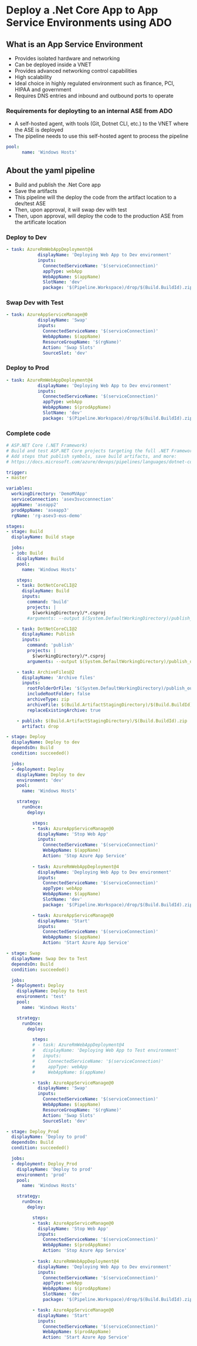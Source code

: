 # Deploy a .Net Core App to App Service Environments using ADO


## What is an App Service Environment

- Provides isolated hardware and networking
- Can be deployed inside a VNET
- Provides advanced networking control capabilities
- High scalability
- Ideal choice in highly regulated environment such as finance, PCI, HIPAA and government
- Requires DNS entries and inbound and outbound ports to operate

### Requirements for deployting to an internal ASE from ADO

- A self-hosted agent, with tools (Git, Dotnet CLI, etc.) to the VNET where the ASE is deployed
- The pipeline needs to use this self-hosted agent to process the pipeline

```yaml
pool:
      name: 'Windows Hosts'
```

## About the yaml pipeline

- Build and publish the .Net Core app
- Save the artifacts
- This pipeline will the deploy the code from the artifact location to a dev/test ASE
- Then, upon approval, it will swap dev with test
- Then, upon approval, will deploy the code to the production ASE from the artificate location

### Deploy to Dev

```yaml
- task: AzureRmWebAppDeployment@4
            displayName: 'Deploying Web App to Dev environment'
            inputs:
              ConnectedServiceName: '$(serviceConnection)'
              appType: webApp
              WebAppName: $(appName)
              SlotName: 'dev'
              package: '$(Pipeline.Workspace)/drop/$(Build.BuildId).zip'
```

### Swap Dev with Test

```yaml
- task: AzureAppServiceManage@0
            displayName: 'Swap'
            inputs:
              ConnectedServiceName: '$(serviceConnection)'
              WebAppName: $(appName)
              ResourceGroupName: '$(rgName)'
              Action: 'Swap Slots'
              SourceSlot: 'dev'
```

### Deploy to Prod

```yaml
- task: AzureRmWebAppDeployment@4
            displayName: 'Deploying Web App to Dev environment'
            inputs:
              ConnectedServiceName: '$(serviceConnection)'
              appType: webApp
              WebAppName: $(prodAppName)
              SlotName: 'dev'
              package: '$(Pipeline.Workspace)/drop/$(Build.BuildId).zip'
```

### Complete code

```yaml
# ASP.NET Core (.NET Framework)
# Build and test ASP.NET Core projects targeting the full .NET Framework.
# Add steps that publish symbols, save build artifacts, and more:
# https://docs.microsoft.com/azure/devops/pipelines/languages/dotnet-core

trigger:
- master

variables:
  workingDirectory: 'DemoMVApp'
  serviceConnection: 'asev3svcconnection'
  appName: 'aseapp2'
  prodAppName: 'aseapp3'
  rgName: 'rg-asev3-eus-demo'

stages:
- stage: Build
  displayName: Build stage

  jobs:
  - job: Build
    displayName: Build
    pool:
      name: 'Windows Hosts'

    steps:
    - task: DotNetCoreCLI@2
      displayName: Build
      inputs:
        command: 'build'
        projects: |
          $(workingDirectory)/*.csproj
        #arguments: --output $(System.DefaultWorkingDirectory)/publish_output --configuration Release

    - task: DotNetCoreCLI@2
      displayName: Publish
      inputs:
        command: 'publish'
        projects: |
          $(workingDirectory)/*.csproj
        arguments: --output $(System.DefaultWorkingDirectory)/publish_output --configuration Release

    - task: ArchiveFiles@2
      displayName: 'Archive files'
      inputs:
        rootFolderOrFile: '$(System.DefaultWorkingDirectory)/publish_output'
        includeRootFolder: false
        archiveType: zip
        archiveFile: $(Build.ArtifactStagingDirectory)/$(Build.BuildId).zip
        replaceExistingArchive: true

    - publish: $(Build.ArtifactStagingDirectory)/$(Build.BuildId).zip
      artifact: drop

- stage: Deploy
  displayName: Deploy to dev
  dependsOn: Build
  condition: succeeded()      

  jobs:
  - deployment: Deploy
    displayName: Deploy to dev
    environment: 'dev'
    pool:
      name: 'Windows Hosts'

    strategy:
      runOnce:
        deploy:

          steps:
          - task: AzureAppServiceManage@0
            displayName: 'Stop Web App'
            inputs:
              ConnectedServiceName: '$(serviceConnection)'
              WebAppName: $(appName)
              Action: 'Stop Azure App Service'
          
          - task: AzureRmWebAppDeployment@4
            displayName: 'Deploying Web App to Dev environment'
            inputs:
              ConnectedServiceName: '$(serviceConnection)'
              appType: webApp
              WebAppName: $(appName)
              SlotName: 'dev'
              package: '$(Pipeline.Workspace)/drop/$(Build.BuildId).zip'

          - task: AzureAppServiceManage@0
            displayName: 'Start'
            inputs:
              ConnectedServiceName: '$(serviceConnection)'
              WebAppName: $(appName)
              Action: 'Start Azure App Service'

- stage: Swap
  displayName: Swap Dev to Test
  dependsOn: Build
  condition: succeeded()      

  jobs:
  - deployment: Deploy
    displayName: Deploy to test
    environment: 'test'
    pool:
      name: 'Windows Hosts'

    strategy:
      runOnce:
        deploy:

          steps:
          # - task: AzureRmWebAppDeployment@4
          #   displayName: 'Deploying Web App to Test environment'
          #   inputs:
          #     ConnectedServiceName: '$(serviceConnection)'
          #     appType: webApp
          #     WebAppName: $(appName)

          - task: AzureAppServiceManage@0
            displayName: 'Swap'
            inputs:
              ConnectedServiceName: '$(serviceConnection)'
              WebAppName: $(appName)
              ResourceGroupName: '$(rgName)'
              Action: 'Swap Slots'
              SourceSlot: 'dev'

- stage: Deploy_Prod
  displayName: 'Deploy to prod'
  dependsOn: Build
  condition: succeeded()      

  jobs:
  - deployment: Deploy_Prod
    displayName: 'Deploy to prod'
    environment: 'prod'
    pool:
      name: 'Windows Hosts'

    strategy:
      runOnce:
        deploy:

          steps:
          - task: AzureAppServiceManage@0
            displayName: 'Stop Web App'
            inputs:
              ConnectedServiceName: '$(serviceConnection)'
              WebAppName: $(prodAppName)
              Action: 'Stop Azure App Service'
          
          - task: AzureRmWebAppDeployment@4
            displayName: 'Deploying Web App to Dev environment'
            inputs:
              ConnectedServiceName: '$(serviceConnection)'
              appType: webApp
              WebAppName: $(prodAppName)
              SlotName: 'dev'
              package: '$(Pipeline.Workspace)/drop/$(Build.BuildId).zip'

          - task: AzureAppServiceManage@0
            displayName: 'Start'
            inputs:
              ConnectedServiceName: '$(serviceConnection)'
              WebAppName: $(prodAppName)
              Action: 'Start Azure App Service'
```              
